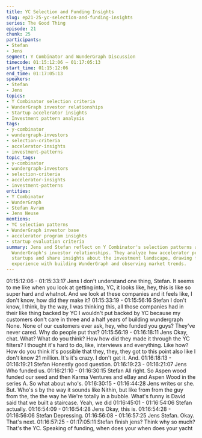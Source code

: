 ```yaml
---
title: YC Selection and Funding Insights
slug: ep21-25-yc-selection-and-funding-insights
series: The Good Thing
episode: 21
chunk: 25
participants:
- Stefan
- Jens
segment: Y Combinator and WunderGraph Discussion
timecode: 01:15:12:06 – 01:17:05:13
start_time: 01:15:12:06
end_time: 01:17:05:13
speakers:
- Stefan
- Jens
topics:
- Y Combinator selection criteria
- WunderGraph investor relationships
- Startup accelerator insights
- Investment pattern analysis
tags:
- y-combinator
- wundergraph-investors
- selection-criteria
- accelerator-insights
- investment-patterns
topic_tags:
- y-combinator
- wundergraph-investors
- selection-criteria
- accelerator-insights
- investment-patterns
entities:
- Y Combinator
- WunderGraph
- Stefan Avram
- Jens Neuse
mentions:
- YC selection patterns
- WunderGraph investor base
- accelerator program insights
- startup evaluation criteria
summary: Jens and Stefan reflect on Y Combinator's selection patterns and discuss
  WunderGraph's investor relationships. They analyze how accelerator programs evaluate
  startups and share insights about the investment landscape, drawing from their own
  experience with building WunderGraph and observing market trends.
---
```


01:15:12:06 - 01:15:33:17
Jens
I don't understand one thing, Stefan. It seems to me like when you look at getting into, YC, it
looks like, hey, this is like so super hard and whatnot. And we look at these companies and it
feels like, I don't know, how did they make it?
01:15:33:19 - 01:15:56:16
Stefan
I don't know, I think, by the way, I was thinking this, all those companies had in their like thing
backed by YC I wouldn't put backed by YC because my customers don't care in three and a half
years of building wundergraph None. None of our customers ever ask, hey, who funded you
guys? They've never cared. Why do people put that?
01:15:56:19 - 01:16:18:11
Jens
Okay, chat. What? What do you think? How how did they made it through the YC filters? I
thought it's hard to do, like, interviews and everything. Like how? How do you think it's possible
that they, they, they got to this point also like I don't know 21 million. It's it's crazy. I don't get it.
And.
01:16:18:13 - 01:16:19:21
Stefan
Honestly good question.
01:16:19:23 - 01:16:21:07
Jens
Who funded us.
01:16:21:10 - 01:16:30:15
Stefan
All right. So Aspen wood funded our seed and then Karma Ventures and eBay and Aspen Wood
in the series A. So what about who's.
01:16:30:15 - 01:16:44:28
Jens
writes or she. But.
Who's s by the way it sounds like Nithin, but like from from the guy from the, the the way he
We're totally in a bubble. What's funny is David said that we built a staircase. Yeah, we did
01:16:45:01 - 01:16:54:06
Stefan
actually.
01:16:54:09 - 01:16:54:28
Jens
Okay, this is.
01:16:54:28 - 01:16:56:06
Stefan
Depressing.
01:16:56:08 - 01:16:57:25
Jens
Stefan. Okay. That's next.
01:16:57:25 - 01:17:05:11
Stefan
finish jens?
Think why so much? That's the YC. Speaking of funding, when does your when does your yacht